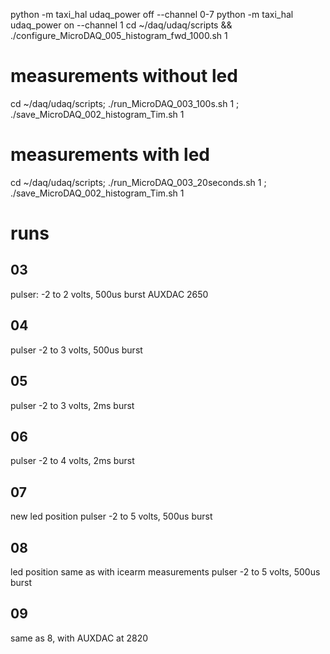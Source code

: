 python -m taxi_hal udaq_power off --channel 0-7
python -m taxi_hal udaq_power on --channel 1
cd ~/daq/udaq/scripts && ./configure_MicroDAQ_005_histogram_fwd_1000.sh 1

# measurements without led
cd ~/daq/udaq/scripts; ./run_MicroDAQ_003_100s.sh 1 ; ./save_MicroDAQ_002_histogram_Tim.sh 1

# measurements with led
cd ~/daq/udaq/scripts; ./run_MicroDAQ_003_20seconds.sh 1 ; ./save_MicroDAQ_002_histogram_Tim.sh 1

# runs
## 03
pulser: -2 to 2 volts, 500us burst
AUXDAC 2650
## 04
pulser -2 to 3 volts, 500us burst
## 05
pulser -2 to 3 volts, 2ms burst
## 06
pulser -2 to 4 volts, 2ms burst
## 07
new led position
pulser -2 to 5 volts, 500us burst
## 08
led position same as with icearm measurements
pulser -2 to 5 volts, 500us burst

## 09 
same as 8, with AUXDAC at 2820